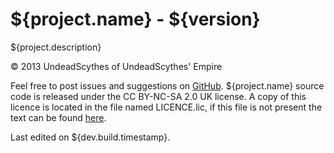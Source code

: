 # ${project.name} - ${version} #

${project.description}

&copy; 2013 UndeadScythes of UndeadScythes' Empire

Feel free to post issues and suggestions on [GitHub](${project.url}).
${project.name} source code is released under the CC BY-NC-SA 2.0 UK license.
A copy of this licence is located in the file named LICENCE.lic, if this file is
not present the text can be found [here](http://creativecommons.org/licenses/by-nc-sa/2.0/uk/legalcode).

Last edited on ${dev.build.timestamp}.
